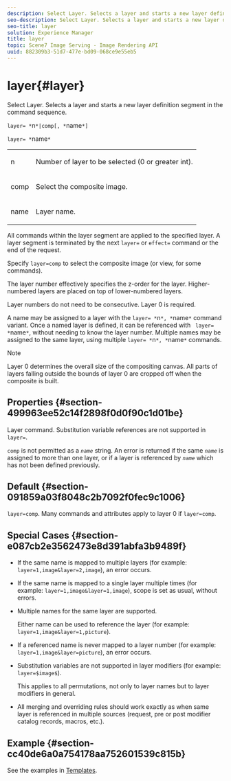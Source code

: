 ```yaml
---
description: Select Layer. Selects a layer and starts a new layer definition segment in the command sequence.
seo-description: Select Layer. Selects a layer and starts a new layer definition segment in the command sequence.
seo-title: layer
solution: Experience Manager
title: layer
topic: Scene7 Image Serving - Image Rendering API
uuid: 882309b3-51d7-477e-bd09-068ce9e55eb5
---
```


# layer{#layer}

Select Layer. Selects a layer and starts a new layer definition segment in the command sequence.

`layer= *`n`*|comp[, *`name`*]`

`layer= *`name`*`

<table id="simpletable_22DE3365A6454949B0D30C6D7110476E"> 
 <tr class="strow"> 
  <td class="stentry"> <p><span class="codeph"> <span class="varname"> n</span></span> </p></td> 
  <td class="stentry"> <p>Number of layer to be selected (0 or greater int). </p></td> 
 </tr> 
 <tr class="strow"> 
  <td class="stentry"> <p><span class="codeph"> comp</span> </p></td> 
  <td class="stentry"> <p>Select the composite image. </p></td> 
 </tr> 
 <tr class="strow"> 
  <td class="stentry"> <p><span class="codeph"> <span class="varname"> name</span></span> </p></td> 
  <td class="stentry"> <p>Layer name. </p></td> 
 </tr> 
</table>

All commands within the layer segment are applied to the specified layer. A layer segment is terminated by the next `layer=` or `effect=` command or the end of the request.

Specify `layer=comp` to select the composite image (or view, for some commands).

The layer number effectively specifies the z-order for the layer. Higher-numbered layers are placed on top of lower-numbered layers.

Layer numbers do not need to be consecutive. Layer 0 is required.

A name may be assigned to a layer with the `layer= *`n`*, *`name`*` command variant. Once a named layer is defined, it can be referenced with ` layer= *`name`*`, without needing to know the layer number. Multiple names may be assigned to the same layer, using multiple `layer= *`n`*, *`name`*` commands.

>[!NOTE]
>
>Layer 0 determines the overall size of the compositing canvas. All parts of layers falling outside the bounds of layer 0 are cropped off when the composite is built.

## Properties {#section-499963ee52c14f2898f0d0f90c1d01be}

Layer command. Substitution variable references are not supported in `layer=`.

`comp` is not permitted as a *`name`* string. An error is returned if the same *`name`* is assigned to more than one layer, or if a layer is referenced by *`name`* which has not been defined previously.

## Default {#section-091859a03f8048c2b7092f0fec9c1006}

`layer=comp`. Many commands and attributes apply to layer 0 if `layer=comp`.

## Special Cases {#section-e087cb2e3562473e8d391abfa3b9489f}

* If the same name is mapped to multiple layers (for example: `layer=1,image&layer=2,image`), an error occurs. 
* If the same name is mapped to a single layer multiple times (for example: `layer=1,image&layer=1,image`), scope is set as usual, without errors. 
* Multiple names for the same layer are supported.

  Either name can be used to reference the layer (for example: `layer=1,image&layer=1,picture`). 
* If a referenced name is never mapped to a layer number (for example: `layer=1,image&layer=picture`), an error occurs. 
* Substitution variables are not supported in layer modifiers (for example: `layer=$image$`).

  This applies to all permutations, not only to layer names but to layer modifiers in general. 

* All merging and overriding rules should work exactly as when same layer is referenced in multiple sources (request, pre or post modifier catalog records, macros, etc.).

## Example {#section-cc40de6a0a754178aa752601539c815b}

See the examples in [Templates](../../../../../is-api/http-ref/image-serving-api-ref/c-http-protocol-reference/c-templates/c-templates.md#concept-3cd2d2adae0e41b2979b9640244d4d3e). 
